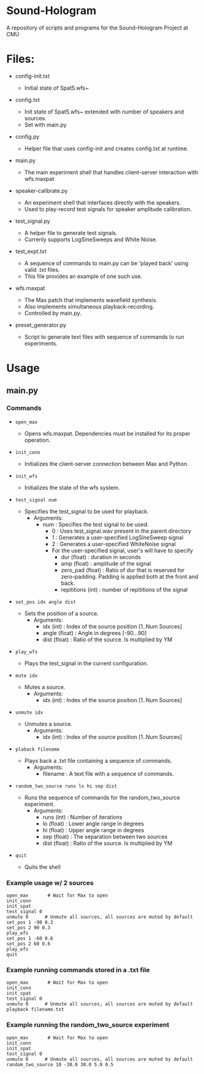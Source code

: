 # Sound-Hologram
A repository of scripts and programs for the Sound-Hologram Project at CMU

# Files:
* config-init.txt   
  - Initial state of Spat5.wfs~
  
* config.txt           
  - Init state of Spat5.wfs~ extended with number of speakers and sources. 
  - Set with main.py
  
* config.py            
  - Helper file that uses config-init and creates config.txt at runtime.
  
* main.py              
  - The main experiment shell that handles client-server interaction with wfs.maxpat
  
* speaker-calibrate.py 
  - An experiment shell that interfaces directly with the speakers.
  - Used to play-record test signals for speaker amplitude calibration.
  
* test_signal.py       
  - A helper file to generate test signals. 
  - Currenly supports LogSineSweeps and White Noise.
  
* test_expt.txt        
  - A sequence of commands to main.py can be 'played back' using valid .txt files.
  - This file provides an example of one such use.
  
* wfs.maxpat           
  - The Max patch that implements wavefield synthesis.
  - Also implements simultaneous playback-recording.
  - Controlled by main.py.
  
* preset_generator.py
  - Script to generate text files with sequence of commands to run experiments. 
                       

# Usage
## main.py
### Commands

* `open_max`
  - Opens wfs.maxpat. Dependencies must be installed for its proper operation.
  
* `init_conn`
  - Initializes the client-server connection between Max and Python.
  
* `init_wfs`
  - Initializes the state of the wfs system.
  
* `test_signal num` 
  - Specifies the test_signal to be used for playback.
    - Arguments:
      - num : Specifies the test signal to be used.
        - 0 : Uses test_signal.wav present in the parent directory
        - 1 : Generates a user-specified LogSineSweep signal 
        - 2 : Generates a user-specified WhiteNoise signal 
        - For the user-specified signal, user's will have to specify
          - dur         (float) : duration in seconds
          - amp         (float) : amplitude of the signal
          - zero_pad    (float) : Ratio of dur that is reserved for zero-padding. Padding is applied both at the front and back.
          - repititions   (int) : number of repititions of the signal
  
* `set_pos idx angle dist`
  - Sets the position of a source.
    - Arguments: 
      - idx     (int) : Index of the source position [1..Num Sources] 
      - angle (float) : Angle in degrees [-90...90]
      - dist  (float) : Ratio of the source. Is multiplied by YM
      
* `play_wfs`
  - Plays the test_signal in the current configuration.
  
* `mute idx`
  - Mutes a source.
    - Arguments: 
      - idx (int) : Index of the source position [1..Num Sources]
  
* `unmute idx`
  - Unmutes a source.
    - Arguments: 
      - idx (int) : Index of the source position [1..Num Sources]
  
* `plaback filename`
  - Plays back a .txt file containing a sequence of commands.
    - Arguments: 
      - filename : A text file with a sequence of commands.
  
* `random_two_source runs lo hi sep dist`
  - Runs the sequence of commands for the random_two_source experiment.
    - Arguments: 
      - runs   (int) : Number of iterations
      - lo   (float) : Lower angle range in degrees
      - hi   (float) : Upper angle range in degrees
      - sep  (float) : The separation between two sources
      - dist (float) : Ratio of the source. Is multiplied by YM

* `quit` 
  - Quits the shell


### Example usage w/ 2 sources
```
open_max       # Wait for Max to open
init_conn 
init_spat
test_signal 0
unmute 0      # Unmute all sources, all sources are muted by default
set_pos 1 -90 0.3
set_pos 2 90 0.3
play_wfs
set_pos 1 -60 0.6 
set_pos 2 60 0.6
play_wfs
quit
```
### Example running commands stored in a .txt file
```
open_max       # Wait for Max to open
init_conn 
init_spat
test_signal 0
unmute 0      # Unmute all sources, all sources are muted by default
playback filename.txt
```

### Example running the random_two_source experiment
```
open_max       # Wait for Max to open
init_conn 
init_spat
test_signal 0
unmute 0      # Unmute all sources, all sources are muted by default
random_two_source 10 -30.0 30.0 5.0 0.5
```


